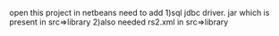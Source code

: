 open this project in netbeans 
need to add 1)sql jdbc driver. jar      which is present in src=>library
2)also needed rs2.xml in src=>library
